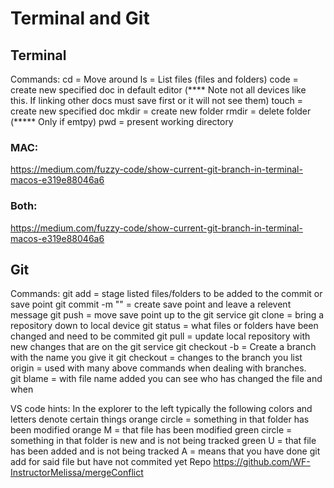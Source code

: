 # Terminal and Git

## Terminal
Commands:
cd = Move around
ls = List files (files and folders)
code = create new specified doc in default editor (**** Note not all devices like this.  If linking other docs must save first or it will not see them)
touch = create new specified doc
mkdir = create new folder
rmdir = delete folder (***** Only if emtpy)
pwd = present working directory

### MAC:
https://medium.com/fuzzy-code/show-current-git-branch-in-terminal-macos-e319e88046a6

### Both:
https://medium.com/fuzzy-code/show-current-git-branch-in-terminal-macos-e319e88046a6

## Git
Commands:
git add = stage listed files/folders to be added to the commit or save point
git commit -m "" = create save point and leave a relevent message
git push = move save point up to the git service
git clone = bring a repository down to local device
git status = what files or folders have been changed and need to be commited
git pull = update local repository with new changes that are on the git service
git checkout -b = Create a branch with the name you give it
git checkout = changes to the branch you list
origin = used with many above commands when dealing with branches.  
git blame = with file name added you can see who has changed the file and when

VS code hints:
In the explorer to the left typically the following colors and letters denote certain things
orange circle =  something in that folder has been modified
orange M = that file has been modified
green circle = something in that folder is new and is not being tracked
green U = that file has been added and is not being tracked
A = means that you have done git add for said file but have not commited yet
Repo https://github.com/WF-InstructorMelissa/mergeConflict